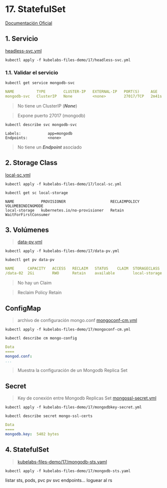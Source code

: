 # 17. StatefulSet <!-- omit in TOC -->

[Documentación Oficial](https://kubernetes.io/docs/concepts/workloads/controllers/statefulset/)

## 1. Servicio
[headless-svc.yml](./kubelabs-files-demo/17/headless-svc.yml)
```vim
kubectl apply -f kubelabs-files-demo/17/headless-svc.yml
```

### 1.1. Validar el servicio
```vim
kubectl get service mongodb-svc
```
```yaml
NAME          TYPE        CLUSTER-IP   EXTERNAL-IP   PORT(S)     AGE
mongodb-svc   ClusterIP   None         <none>        27017/TCP   2m41s
```
> No tiene un ClusterIP (***None***)

> Expone puerto 27017 (mongodb)

```vim
kubectl describe svc mongodb-svc
```
```vim
Labels:            app=mongodb
Endpoints:         <none>
```
> No tiene un ***Endpoint*** asociado

## 2. Storage Class
[local-sc.yml](./kubelabs-files-demo/17/local-sc.yml)
```vim
kubectl apply -f kubelabs-files-demo/17/local-sc.yml
```

```vim
kubectl get sc local-storage
```
```vim
NAME            PROVISIONER                    RECLAIMPOLICY   VOLUMEBINDINGMODE
local-storage   kubernetes.io/no-provisioner   Retain          WaitForFirstConsumer
```

## 3. Volúmenes
>[data-pv.yml](./kubelabs-files-demo/17/data-pv.yml)
```vim
kubectl apply -f kubelabs-files-demo/17/data-pv.yml
```
```vim
kubectl get pv data-pv
```
```yaml
NAME      CAPACITY   ACCESS   RECLAIM   STATUS    CLAIM  STORAGECLASS
/data-02  2Gi        RWO      Retain    available        local-storage
```
> No hay un Claim

> Reclaim Policy Retain

## ConfigMap
> archivo de configuración mongo.conf
[mongoconf-cm.yml](./kubelabs-files-demo/17/mongoconf-cm.yml)
```vim
kubectl apply -f kubelabs-files-demo/17/mongoconf-cm.yml
```
```vim
kubectl describe cm mongo-config
```
```yaml
Data
====
mongod.conf:
...
```
> Muestra la configuración de un Mongodb Replica Set

## Secret
> Key de conexión entre Mongodb Replicas Set
[mongossl-secret.yml](./kubelabs-files-demo/17/mongodbkey-secret.yml)
```vim
kubectl apply -f kubelabs-files-demo/17/mongodbkey-secret.yml
```
```vim
kubectl describe secret mongo-ssl-certs
```
```yaml
Data
====
mongodb.key:  5402 bytes
```

## 4. StatefulSet
>[kubelabs-files-demo/17/mongodb-sts.yaml](./kubelabs-files-demo/17/mongodb-sts.yaml)
```vim
kubectl apply -f kubelabs-files-demo/17/mongodb-sts.yaml
```

listar sts, pods, pvc pv svc endpoints...
loguear al rs
